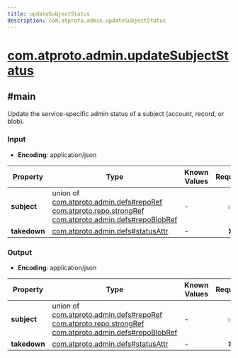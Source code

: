 ```yaml
---
title: updateSubjectStatus
description: com.atproto.admin.updateSubjectStatus
---
```


# [com.atproto.admin.updateSubjectStatus](https://github.com/myConsciousness/atproto.dart/blob/main/lexicons/com/atproto/admin/updateSubjectStatus.json)

## #main

Update the service-specific admin status of a subject (account, record, or blob).

### Input

- **Encoding**: application/json

| Property | Type | Known Values | Required | Description |
| --- | --- | --- | :---: | --- |
| **subject** | union of <br/>[com.atproto.admin.defs#repoRef](../../../../lexicons/com/atproto/admin/defs.md#reporef)<br/>[com.atproto.repo.strongRef](../../../../lexicons/com/atproto/repo/strongRef.md#main)<br/>[com.atproto.admin.defs#repoBlobRef](../../../../lexicons/com/atproto/admin/defs.md#repoblobref) | - | ✅ | - |
| **takedown** | [com.atproto.admin.defs#statusAttr](../../../../lexicons/com/atproto/admin/defs.md#statusattr) | - | ❌ | - |

### Output

- **Encoding**: application/json

| Property | Type | Known Values | Required | Description |
| --- | --- | --- | :---: | --- |
| **subject** | union of <br/>[com.atproto.admin.defs#repoRef](../../../../lexicons/com/atproto/admin/defs.md#reporef)<br/>[com.atproto.repo.strongRef](../../../../lexicons/com/atproto/repo/strongRef.md#main)<br/>[com.atproto.admin.defs#repoBlobRef](../../../../lexicons/com/atproto/admin/defs.md#repoblobref) | - | ✅ | - |
| **takedown** | [com.atproto.admin.defs#statusAttr](../../../../lexicons/com/atproto/admin/defs.md#statusattr) | - | ❌ | - |
